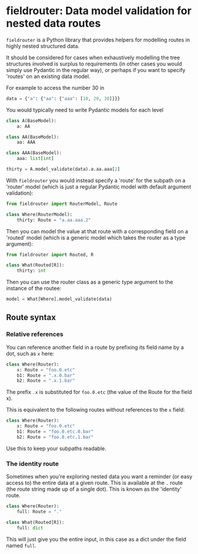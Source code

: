 # fieldrouter: Data model validation for nested data routes

`fieldrouter` is a Python library that provides helpers for modelling routes in highly nested structured data.

It should be considered for cases when exhaustively modelling the tree structures involved is
surplus to requirements (in other cases you would simply use Pydantic in the regular way),
or perhaps if you want to specify 'routes' on an existing data model.

For example to access the number 30 in

```py
data = {"a": {"aa": {"aaa": [10, 20, 30]}}}
```

You would typically need to write Pydantic models for each level

```py
class A(BaseModel):
    a: AA

class AA(BaseModel):
    aa: AAA

class AAA(BaseModel):
    aaa: list[int]

thirty = A.model_validate(data).a.aa.aaa[2]
```

With `fieldrouter` you would instead specify a 'route' for the subpath on a 'router' model
(which is just a regular Pydantic model with default argument validation):

```py
from fieldrouter import RouterModel, Route

class Where(RouterModel):
    thirty: Route = "a.aa.aaa.2"
```

Then you can model the value at that route with a corresponding field on a 'routed' model
(which is a generic model which takes the router as a type argument):

```py
from fieldrouter import Routed, R

class What(Routed[R]):
    thirty: int
```

Then you can use the router class as a generic type argument to the instance of the routee:

```py
model = What[Where].model_validate(data)
```


## Route syntax

### Relative references

You can reference another field in a route by prefixing its field name by a dot, such as `x` here:

```py
class Where(Router):
    x: Route = "foo.0.etc"
    b1: Route = ".x.0.bar"
    b2: Route = ".x.1.bar"
```

The prefix `.x` is substituted for `foo.0.etc` (the value of the Route for the field x).

This is equivalent to the following routes without references to the `x` field:

```py
class Where(Router):
    x: Route = "foo.0.etc"
    b1: Route = "foo.0.etc.0.bar"
    b2: Route = "foo.0.etc.1.bar"
```

Use this to keep your subpaths readable.


### The identity route

Sometimes when you're exploring nested data you want a reminder (or easy access to) the entire
data at a given route. This is available at the `.` route (the route string made up of a single
dot). This is known as the 'identity' route.

```py
class Where(Router):
    full: Route = "."

class What(Routed[R]):
    full: dict
```

This will just give you the entire input, in this case as a dict under the field named `full`.
